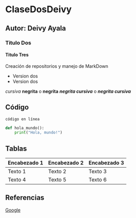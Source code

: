 # ClaseDosDeivy
## Autor: Deivy Ayala
### Titulo Dos
#### Titulo Tres
Creación de repositorios y  manejo de MarkDown
- Version dos
- Version dos
  

*cursiva* 
**negrita** o __negrita__
***negrita cursiva*** o ___negrita cursiva___

## Código
`código en línea`

```python
def hola_mundo():
    print("Hola, mundo!")
```
## Tablas
| Encabezado 1 | Encabezado 2 | Encabezado 3 |
|--------------|--------------|--------------|
| Texto 1      | Texto 2      | Texto 3      |
| Texto 4      | Texto 5      | Texto 6      |


## Referencias 
[Google](https://www.google.com)

